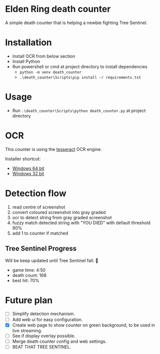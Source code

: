 # Elden Ring death counter
A simple death counter that is helping a newbie fighting Tree Sentinel.

# Installation
- Install OCR from below section
- Install Python
- Run powershell or cmd at project directory to install dependencies
  - `python -m venv death_counter`
  - `.\death_counter\Scripts\pip install -r requirements.txt`

# Usage
- Run `.\death_counter\Scripts\python death_counter.py` at project directory

# OCR
This counter is using the [tesseract](https://github.com/tesseract-ocr/tesseract) OCR engine.

Installer shortcut:
- [Windows 64 bit](https://digi.bib.uni-mannheim.de/tesseract/tesseract-ocr-w64-setup-v5.0.1.20220118.exe)
- [Windows 32 bit](https://digi.bib.uni-mannheim.de/tesseract/tesseract-ocr-w32-setup-v5.0.1.20220118.exe)

# Detection flow
1. read centre of screenshot
2. convert coloured screenshot into gray graded
3. ocr to detect string from gray graded screenshot
4. fuzzy match detected string with "YOU DIED" with default threshold 80%
5. add 1 to counter if matched

## Tree Sentinel Progress
Will be keep updated until Tree Sentinel fall. 🥲
- game time: 4:50
- death count: 168
- best hit: 70%

# Future plan
- [ ] Simplify detection mechanism.
- [ ] Add web ui for easy configuration.
- [x] Create web page to show counter on green background, to be used in live streaming.
- [ ] See if display overlay possible.
- [ ] Merge death counter config and web settings.
- [ ] BEAT THAT TREE SENTINEL.
